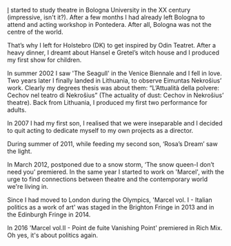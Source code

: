 [I](http://uk.linkedin.com/in/irenegk) started to study theatre in Bologna University in the XX century (impressive, isn't it?). After a few months I had already left Bologna to attend and acting workshop in Pontedera. After all, Bologna was not the centre of the world.

That’s why I left for Holstebro (DK) to get inspired by Odin Teatret. After a heavy dinner, I dreamt about Hansel e Gretel’s witch house and I produced my first show for children.

In summer 2002 I saw 'The Seagull' in the Venice Biennale and I fell in love. Two years later I finally landed in Lithuania, to observe Eimuntas Nekrošius’ work. Clearly my degrees thesis was about them: “L’Attualità della polvere: Cechov nel teatro di Nekrošius” (The actuality of dust: Cechov in Nekrošius’ theatre). Back from Lithuania, I produced my first two performance for adults.

In 2007 I had my first son, I realised that we were inseparable and I decided to quit acting to dedicate myself to my own projects as a director. 

During summer of 2011, while feeding my second son, ‘Rosa’s Dream’ saw the light. 

In March 2012, postponed due to a snow storm, ‘The snow queen-I don’t need you’ premiered. In the same year I started to work on 'Marcel', with the urge to find connections between theatre and the contemporary world we're living in. 

Since I had moved to London during the Olympics, 'Marcel vol. I - Italian politics as a work of art' was staged in the Brighton Fringe in 2013 and in the Edinburgh Fringe in 2014.

In 2016 'Marcel vol.II - Point de fuite Vanishing Point' premiered in Rich Mix. Oh yes, it's about politics again.